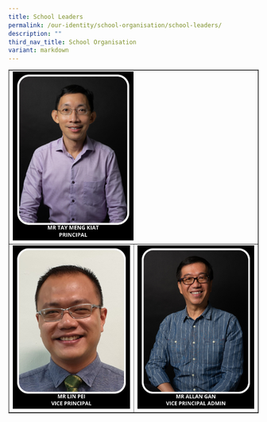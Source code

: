```yaml
---
title: School Leaders
permalink: /our-identity/school-organisation/school-leaders/
description: ""
third_nav_title: School Organisation
variant: markdown
---
```

<table style="border-collapse: collapse; width: 100%;" border="1">
<tbody>
<tr>
<td style="width: 50%;" colspan="2"><img style="width: 50%;" src="/images/pvp.jpg"></td>
</tr>
<tr>
<td style="width: 50%;"><img src="/images/1.jpg"></td>
<td style="width: 50%;"><img src="/images/pvp2.jpg"></td>
</tr>
</tbody>
</table>